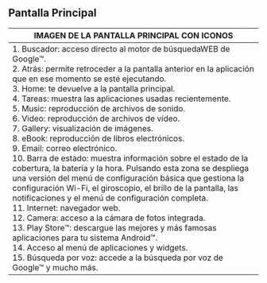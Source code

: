 ## Pantalla Principal

|IMAGEN DE LA PANTALLA PRINCIPAL CON ICONOS |
| -- |
|1. Buscador: acceso directo al motor de búsquedaWEB de Google™.<BR/>2. Atrás: permite retroceder a la pantalla anterior en la aplicación que en ese momento se esté ejecutando.<BR/>3. Home: te devuelve a la pantalla principal.<BR/>4. Tareas: muestra las aplicaciones usadas recientemente.<BR/>5. Music: reproducción de archivos de sonido.<BR/>6. Video: reproducción de archivos de vídeo.<BR/>7. Gallery: visualización de imágenes.<BR/>8. eBook: reproducción de libros electrónicos.<BR/>9. Email: correo electrónico.<BR/>10. Barra de estado: muestra información sobre el estado de la cobertura, la batería y la hora. Pulsando esta zona se despliega una versión del menú de configuración básica que gestiona la configuración Wi-Fi, el giroscopio, el brillo de la pantalla, las notificaciones y el menú de configuración completa.<BR/>11. Internet: navegador web.<BR/>12. Camera: acceso a la cámara de fotos integrada.<BR/>13. Play Store™: descargue las mejores y más famosas aplicaciones para tu sistema Android™. <BR/>14. Acceso al menú de aplicaciones y widgets.<BR/>15. Búsqueda por voz: accede a la búsqueda por voz de Google™ y mucho más. |
